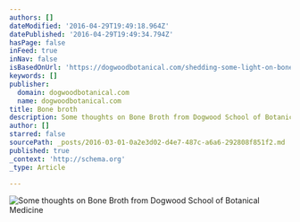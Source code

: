 ```yaml
---
authors: []
dateModified: '2016-04-29T19:49:18.964Z'
datePublished: '2016-04-29T19:49:34.794Z'
hasPage: false
inFeed: true
inNav: false
isBasedOnUrl: 'https://dogwoodbotanical.com/shedding-some-light-on-bone-broth/'
keywords: []
publisher:
  domain: dogwoodbotanical.com
  name: dogwoodbotanical.com
title: Bone broth
description: Some thoughts on Bone Broth from Dogwood School of Botanical Medicine
author: []
starred: false
sourcePath: _posts/2016-03-01-0a2e3d02-d4e7-487c-a6a6-292808f851f2.md
published: true
_context: 'http://schema.org'
_type: Article

---
```

![Some thoughts on Bone Broth from Dogwood School of Botanical Medicine](https://s3-us-west-2.amazonaws.com/the-grid-img/p/645a9a02ea371e7ce639b06889fc09e8695cdff6.jpg)